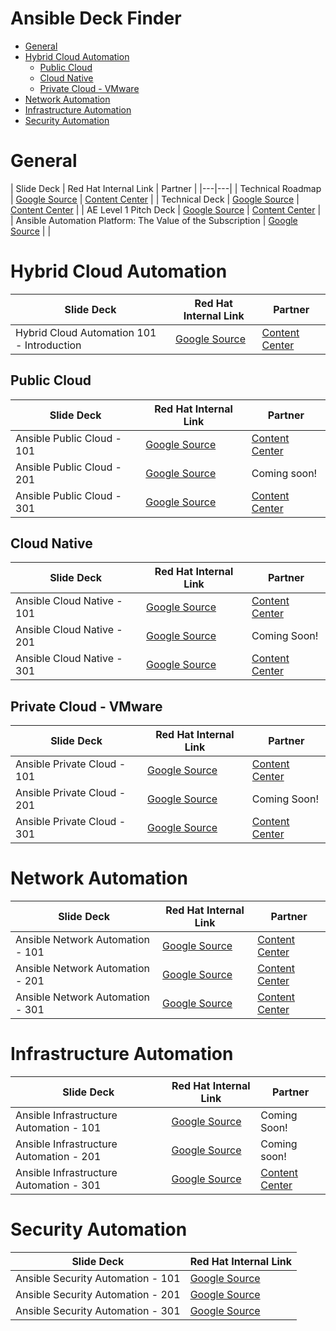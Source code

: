 # Ansible Deck Finder <!-- omit in toc -->

- [General](#general)
- [Hybrid Cloud Automation](#hybrid-cloud-automation)
  - [Public Cloud](#public-cloud)
  - [Cloud Native](#cloud-native)
  - [Private Cloud - VMware](#private-cloud---vmware)
- [Network Automation](#network-automation)
- [Infrastructure Automation](#infrastructure-automation)
- [Security Automation](#security-automation)

# General

| Slide Deck | Red Hat Internal Link | Partner | 
|---|---|
| Technical Roadmap | [Google Source](https://docs.google.com/presentation/d/1hwzPck-T8tldzNH1nDHanmRU3SV6Qm3a0yy_mXTbNlE/edit?usp=sharing) | [Content Center](https://content.redhat.com/us/en/assets/display.html?id=f07af1ec-7fe9-42ef-9cae-bc6bb651ea1d) |
| Technical Deck | [Google Source](https://docs.google.com/presentation/d/1sa_O12EIRG-fdChArYJf9HZe6wKDfqjnIAiH3udL39s/edit?usp=sharing) | [Content Center](https://content.redhat.com/us/en/assets/display.html?id=f07af1ec-7fe9-42ef-9cae-bc6bb651ea1d) |
| AE Level 1 Pitch Deck | [Google Source](https://docs.google.com/presentation/d/1-yTlKfJyfqCNrD1P5l17GeFeXaMkrI6gIS6Qr7m4fo4/edit?usp=sharing) | [Content Center](https://content.redhat.com/us/en/assets/display.html?id=6096daa0-76fc-4690-801c-245e8f1f7ecd) |
| Ansible Automation Platform: The Value of the Subscription | [Google Source](https://docs.google.com/presentation/d/1KabcO3oSy_cSwqFy5E6VQN2kAWYiSxfS823uuA9eOi0/edit#slide=id.gbcd07ccffe_0_4) | |


# Hybrid Cloud Automation

| Slide Deck | Red Hat Internal Link | Partner |
|---|---|---|
| Hybrid Cloud Automation 101 - Introduction | [Google Source](https://docs.google.com/presentation/d/1JVXGf23MXoRH3jn7OMHoNp7whBs4q-Tm9CzlRnXracA/edit?usp=sharing) | [Content Center](https://content.redhat.com/content/rhcc/us/en/assets/display.html?id=3a2738a8-f69b-42b3-bf55-e24b2df1d7ca) |

## Public Cloud

| Slide Deck | Red Hat Internal Link | Partner | 
|---|---|---|
| Ansible Public Cloud - 101 | [Google Source](https://docs.google.com/presentation/d/1R4vhHkSnoFL8o_ryiOooMUqRTcnniOkC1LzK43S6S_0/edit?usp=share_link) | [Content Center](https://content.redhat.com/content/rhcc/us/en/assets/display.html?id=44d6f35b-1a80-40b9-b4bb-60f68295e854) |
| Ansible Public Cloud  - 201 | [Google Source](https://docs.google.com/presentation/d/1zZC6L-leuVAlwhwrnc8iUdqb0lKuqVh3F4I2oBINgAA/edit?usp=share_link) | Coming soon! |
| Ansible Public Cloud  - 301 | [Google Source](https://docs.google.com/presentation/d/1Z_hG_XCMZiOmytyV4q4v2rncuf2KNH8OFdi1wwdkmiE/edit?usp=share_link) | [Content Center](https://content.redhat.com/content/rhcc/us/en/assets/display.html?id=226ef383-7de5-4968-9364-5e5ee2b344bc)

## Cloud Native

| Slide Deck | Red Hat Internal Link | Partner | 
|---|---|---|
| Ansible Cloud Native - 101 | [Google Source](https://docs.google.com/presentation/d/1QxjW7vG6r5xNlO6XLj-YOFRvGgLhsWjnJo1kFAsyvXY/edit?usp=sharing) | [Content Center](https://content.redhat.com/content/rhcc/us/en/assets/display.html?id=eef969e1-05b5-44bf-9b0f-729f15fc1db0) |
| Ansible Cloud Native - 201 | [Google Source](https://docs.google.com/presentation/d/1aSkhjwk4r8N5RJU1Np8-eUl9LK-eN5a1M-6hSAb0Dd0/edit?usp=share_link) | Coming Soon! |
| Ansible Cloud Native - 301 | [Google Source](https://docs.google.com/presentation/d/1WE5xIDHow0sqi5qFoX9LDGPwM2epERs9aBklVDTUGjQ/edit?usp=sharing) | [Content Center](https://content.redhat.com/content/rhcc/us/en/assets/display.html?id=2eef02ae-24ef-4e99-a40c-6bf7787c0694) |

## Private Cloud - VMware

| Slide Deck | Red Hat Internal Link | Partner | 
|---|---|---|
| Ansible Private Cloud - 101 | [Google Source](https://docs.google.com/presentation/d/1_V9-HwmykIliLQ8yzj3eCA3bHXtHkDS580yeJ_-26UQ/edit?usp=share_link) | [Content Center](https://content.redhat.com/content/rhcc/us/en/assets/display.html?id=3607c673-6b2f-414f-884a-2f253c141a60) |
| Ansible Private Cloud - 201 | [Google Source](https://docs.google.com/presentation/d/1Ff6ueze2BHq6PtrdJ5pcw9K4Z7BQQlcEUVIaq1VjUQo/edit?usp=share_link) | Coming Soon! |
| Ansible Private Cloud - 301 | [Google Source](https://docs.google.com/presentation/d/1aMArG9rfWvH3J0Jt53rG8fJemwiShOTxMS48KTM_B6c/edit?usp=share_link) | [Content Center](https://content.redhat.com/content/rhcc/us/en/assets/display.html?id=77b96e31-b4c7-464a-aa00-ec961e357539) |

# Network Automation

| Slide Deck | Red Hat Internal Link | Partner | 
|---|---|---|
| Ansible Network Automation - 101 | [Google Source](https://docs.google.com/presentation/d/1s336icuospEPuCkbO6KAtGU0szVXHodGJrhNlCvi2PU/edit?usp=sharing) | [Content Center](https://content.redhat.com/us/en/assets/display.html?id=aeecd93f-be31-4a10-8ad8-5e53f51ef7be) |
| Ansible Network Automation - 201 | [Google Source](https://docs.google.com/presentation/d/1JJF2K2q38xJCp5o8ynmCH_C7tdsjI9odELTnbCR6cBM/edit?usp=sharing) | [Content Center](https://content.redhat.com/us/en/assets/display.html?id=ad2c882f-93e7-4bd8-b7bb-e8abb05b7005) |
| Ansible Network Automation - 301 | [Google Source](https://docs.google.com/presentation/d/1adExEpewrK6WnQ59Vs_cEg8KtML2ZPgIFyDT_WAkLiw/edit?usp=sharing) | [Content Center](https://content.redhat.com/us/en/assets/display.html?id=f40a3f3a-0de9-40fb-b96a-7bcccde8ff3d) |

# Infrastructure Automation

| Slide Deck | Red Hat Internal Link | Partner | 
|---|---|---|
| Ansible Infrastructure Automation - 101 | [Google Source](https://docs.google.com/presentation/d/1e4pttjBe-m3k1_c2DgLxH5PvxfVqmtP5POrQWpZZI60/edit) | Coming Soon! |
| Ansible Infrastructure Automation - 201 | [Google Source](https://docs.google.com/presentation/d/1GaYUtsjCCpjBiCqLMkxBNuDh4LdJRmfhdeDQRZaGcZw/edit?usp=sharing) | Coming soon! |
| Ansible Infrastructure Automation - 301 | [Google Source](https://docs.google.com/presentation/d/1WjyrSCGnsDugk5A-CTruJV_gD52GTukSXCndZh5TxvE/edit) | [Content Center](https://content.redhat.com/us/en/assets/display.html?id=58d11f4e-18e1-4244-97c5-394f4aab9dc1) |


# Security Automation

| Slide Deck | Red Hat Internal Link |
|---|---|
| Ansible Security Automation - 101 | [Google Source](https://docs.google.com/presentation/d/1IC10jlKluqaVtEgYJLE2ldIDiIjQ2loLzTOvBQE-sv0/edit#slide=id.g867136564f_0_0) |
| Ansible Security Automation - 201 | [Google Source](https://docs.google.com/presentation/d/1-XOF3F6Je0W3mLf1KJt5a7UFEyU3kogQzqNtNdRNmKc/edit?usp=sharing) |
| Ansible Security Automation - 301 | [Google Source](https://docs.google.com/presentation/d/1VJf2IPVUTTVfRdXF0OGYDq0Gr0ICq06-5VDHDfpQKWQ/edit?usp=share_link) |
